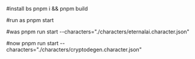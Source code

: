 #install bs
pnpm i && pnpm build

#run as
pnpm start

#was
pnpm run start --characters="./characters/eternalai.character.json"

#now
pnpm run start --characters="./characters/cryptodegen.character.json"

